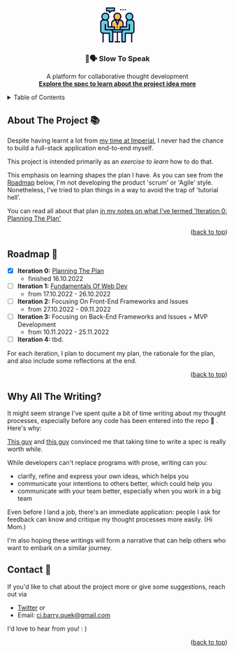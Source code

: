 <a name="readme-top"></a>

<!-- PROJECT LOGO -->
<br />
<div align="center">
  <a href="https://github.com/jjquek/slow-to-speak">
    <img src="images/logo.png" alt="Logo" width="80" height="80">
  </a>

<h3 align="center">🐢🗣️ Slow To Speak</h3>

  <p align="center">
    A platform for collaborative thought development
    <br />
    <a href="sts-docs/functional-spec/overview.md"><strong>Explore the spec to learn about the project idea more</strong></a>
  </p>
</div>

<!-- TABLE OF CONTENTS -->
<details>
  <summary>Table of Contents</summary>
  <ol>
    <li><a href="#about-the-project">About The Project</a></li>
    <li><a href="#roadmap">Roadmap</a></li>
    <li><a href="#why-the-writing">Why All The Writing?</a></li>
    <li><a href="#contact">Contact</a></li>
    <!-- <li><a href="#acknowledgments">Acknowledgments</a></li> -->
  </ol>
</details>


## About The Project 📚

Despite having learnt a lot from [my time at Imperial](https://github.com/jjquek), I never had the chance to  build a full-stack application end-to-end myself.

This project is intended primarily as an *exercise to learn* how to do that. 

This emphasis on learning shapes the plan I have. As you can see from the [Roadmap](#roadmap-🚗) below, I'm not developing the product 'scrum' or 'Agile' style. Nonetheless, I've tried to plan things in a way to avoid the trap of 'tutorial hell'. 

You can read all about that plan [in my notes on what I've termed 'Iteration 0: Planning The Plan'](sts-docs/iteration-0-planning-the-plan/noob-estimation.md)

<p align="right">(<a href="#readme-top">back to top</a>)</p>

## Roadmap 🚗

* [x] **Iteration 0:** [Planning The Plan](sts-docs/iteration-0-planning-the-plan/noob-estimation.md)
  * finished 16.10.2022
* [ ] **Iteration 1:** [Fundamentals Of Web Dev](sts-docs/iteration-1-fundamentals/why-html-css-js.md)
  * from 17.10.2022 - 26.10.2022
* [ ] **Iteration 2:** Focusing On Front-End Frameworks and Issues
  * from 27.10.2022 - 09.11.2022
* [ ] **Iteration 3:** Focusing on Back-End Frameworks and Issues + MVP Development
  * from 10.11.2022 - 25.11.2022
* [ ] **Iteration 4:** tbd.

For each iteration, I plan to document my plan, the rationale for the plan, and also include some reflections at the end.

<p align="right">(<a href="#readme-top">back to top</a>)</p>

## Why All The Writing?

It might seem strange I've spent quite a bit of time writing about my thought processes, especially before any code has been entered into the repo 🤡 . Here's why:

[This guy](https://www.joelonsoftware.com/2000/10/02/painless-functional-specifications-part-1-why-bother/) and [this guy](https://www.youtube.com/watch?v=M0AHyWCB2O4) convinced me that taking time to write a spec is really worth while.

While developers can't replace programs with prose, writing can you:
* clarify, refine and express your own ideas, which helps you
* communicate your intentions to others better, which could help you
* communicate with your team better, especially when you work in a big team

Even before I land a job, there's an immediate application: people I ask for feedback can know and critique my thought processes more easily. (Hi Mom.)

I'm also hoping these writings will form a narrative that can help others who want to embark on a similar journey. 

## Contact 👋

If you'd like to chat about the project more or give some suggestions, reach out via
* [Twitter](https://twitter.com/barrtholemew) or
* Email: ci.barry.quek@gmail.com  

I'd love to hear from you! : )

<p align="right">(<a href="#readme-top">back to top</a>)</p>

<!-- ## Acknowledgements 💯

* The name of the project comes from a verse in the Bible: James 1:19. 

> My dear brothers and sisters, take note of this: Everyone should be quick to listen, **slow to speak** and slow to become angry, because human anger does not produce the righteousness that God desires.

In context, the verse is not about making thoughtful posts. But I got the name from this verse anyway 🤷‍♂️. 

* My many intelligent friends and family whom I am talking to about the idea in both its technical and non-technical aspects.

<p align="right">(<a href="#readme-top">back to top</a>)</p> -->
